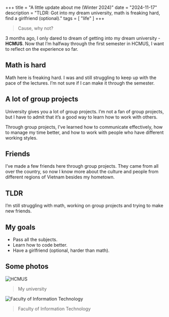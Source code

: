 +++
title = "A little update about me (Winter 2024)"
date = "2024-11-17"
description = "TLDR: Got into my dream university, math is freaking hard, find a girlfriend (optional)."
tags = [
    "life"
]
+++

> Cause, why not?

3 months ago, I only dared to dream of getting into my dream university - **HCMUS**. Now that I’m halfway through the first semester in HCMUS, I want to reflect on the experience so far.

## Math is hard
Math here is freaking hard. I was and still struggling to keep up with the pace of the lectures. I’m not sure if I can make it through the semester.

## A lot of group projects
University gives you a lot of group projects. I’m not a fan of group projects, but I have to admit that it’s a good way to learn how to work with others.

Through group projects, I’ve learned how to communicate effectively, how to manage my time better, and how to work with people who have different working styles.

## Friends
I’ve made a few friends here through group projects. They came from all over the country, so now I know more about the culture and people from different regions of Vietnam besides my hometown.

## TLDR
I’m still struggling with math, working on group projects and trying to make new friends.

## My goals
- Pass all the subjects.
- Learn how to code better.
- Have a girlfriend (optional, harder than math).

## Some photos
![HCMUS](/media/IMG_9001.webp)
> My university

![Faculty of Information Technology](/media/IMG_8987.webp)
> Faculty of Information Technology